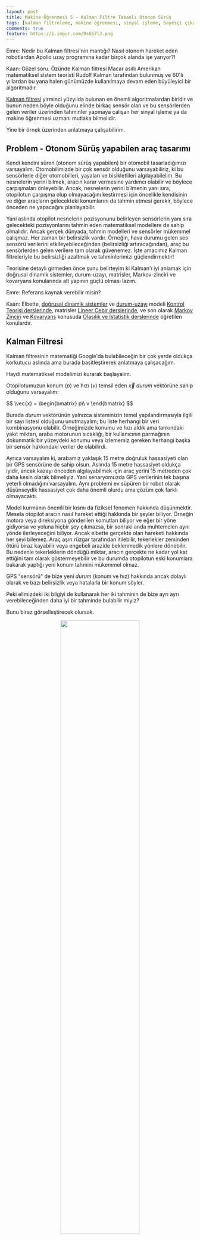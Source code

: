 ```yaml
---
layout: post
title: Makine Öğrenmesi 5 - Kalman Filtre Tabanlı Otonom Sürüş
tags: [kalman filtreleme, makine öğrenmesi, sinyal işleme, bayesçi çıkarım]
comments: true
feature: https://i.imgur.com/Ds6S7lJ.png
---
```


Emre: Nedir bu Kalman filtresi'nin mantığı? Nasıl otonom hareket eden robotlardan Apollo uzay programına kadar birçok alanda işe yarıyor?! 

Kaan: Güzel soru. Özünde Kalman filtresi Macar asıllı Amerikan matematiksel sistem teoristi Rudolf Kalman tarafından bulunmuş ve 60'lı yıllardan bu yana halen günümüzde kullanılmaya devam eden büyüleyici bir algoritmadır.

<a href="https://en.wikipedia.org/wiki/Kalman_filter#Underlying_dynamical_system_model">Kalman filtresi</a> yirminci yüzyılda bulunan en önemli algoritmalardan biridir ve bunun neden böyle olduğunu elinde birkaç sensör olan ve bu sensörlerden gelen veriler üzerinden tahminler yapmaya çalışan her sinyal işleme ya da makine öğrenmesi uzmanı mutlaka bilmelidir. 

Yine bir örnek üzerinden anlatmaya çalışabilirim.

## Problem - Otonom Sürüş yapabilen araç tasarımı

Kendi kendini süren (otonom sürüş yapabilen) bir otomobil tasarladığımızı varsayalım. Otomobilimizde bir çok sensör olduğunu varsayabiliriz, ki bu sensörlerle diğer otomobilleri, yayaları ve bisikletlileri algılayabilelim. Bu nesnelerin yerini bilmek, aracın karar vermesine yardımcı olabilir ve böylece çarpışmaları önleyebilir. Ancak, nesnelerin yerini bilmenin yanı sıra, otopilotun çarpışma olup olmayacağını kestirmesi için öncelikle kendisinin ve diğer araçların gelecekteki konumlarını da tahmin etmesi gerekir, böylece önceden ne yapacağını planlayabilir. 

Yani aslında otopilot nesnelerin pozisyonunu belirleyen sensörlerin yanı sıra gelecekteki pozisyonlarını tahmin eden matematiksel modellere de sahip olmalıdır. Ancak gerçek dünyada, tahmin modelleri ve sensörler mükemmel çalışmaz. Her zaman bir belirsizlik vardır. Örneğin, hava durumu gelen ses sensörü verilerini etkileyebileceğinden (belirsizliği artıracağından), araç bu sensörlerden gelen verilere tam olarak güvenemez. İşte amacımız Kalman filtreleriyle bu belirsizliği azaltmak ve tahminlerimizi güçlendirmektir!

Teorisine detaylı girmeden önce şunu belirteyim ki Kalman'ı iyi anlamak için doğrusal dinamik sistemler, durum-uzayı, matrisler, Markov-zinciri ve kovaryans konularında alt yapının güçlü olması lazım.   

Emre: Referans kaynak verebilir misin? 

Kaan: Elbette, <a href="https://en.wikipedia.org/wiki/Linear_dynamical_system">doğrusal dinamik sistemler</a> ve <a href="https://en.wikipedia.org/wiki/State-space_representation">durum-uzayı</a> modeli <a href="https://en.wikipedia.org/wiki/Control_theory">Kontrol Teorisi derslerinde</a>, matrisler <a href="https://math.mit.edu/~gs/linearalgebra/">Lineer Cebir derslerinde</a>, ve son olarak <a href="https://en.wikipedia.org/wiki/Markov_chain">Markov Zinciri</a> ve <a href="https://en.wikipedia.org/wiki/Covariance">Kovaryans</a> konusuda <a href="https://www.cs.ubc.ca/~murphyk/MLbook/"> Olasılık ve İstatistik derslerinde</a> öğretilen konulardır.  

## Kalman Filtresi

Kalman filtresinin matematiği Google'da bulabileceğin bir çok yerde oldukça korkutucu aslında ama burada basitleştirerek anlatmaya çalışacağım. 

Haydi matematiksel modelimizi kurarak başlayalım. 

Otopilotumuzun konum ($p$) ve hızı ($v$) temsil eden $\vec{x}$ *durum* vektörüne sahip olduğunu varsayalım:

<div>
$$
\vec{x} = \begin{bmatrix} 
p\\ 
v 
\end{bmatrix}
$$
</div>

Burada *durum* vektörünün yalnızca sisteminizin temel yapılandırmasıyla ilgili bir sayı listesi olduğunu unutmayalım; bu liste herhangi bir veri kombinasyonu olabilir. Örneğimizde konumu ve hızı aldık ama tankındaki yakıt miktarı, araba motorunun sıcaklığı, bir kullanıcının parmağının dokunmatik bir yüzeydeki konumu veya izlememiz gereken herhangi başka bir sensör hakkındaki veriler de olabilirdi.

Ayrıca varsayalım ki, arabamız yaklaşık 15 metre doğruluk hassasiyeti olan bir GPS sensörüne de sahip olsun.  Aslında 15 metre hassasiyet oldukça iyidir, ancak kazayı önceden algılayabilmek için araç yerini 15 metreden çok daha kesin olarak bilmeliyiz. Yani senaryomuzda GPS verilerinin tek başına yeterli olmadığını varsayalım. Aynı problemi ev süpüren bir robot olarak düşünseydik hassasiyet çok daha önemli olurdu ama çözüm çok farklı olmayacaktı.

Model kurmanın önemli bir kısmı da fiziksel fenomen hakkında düşünmektir. Mesela otopilot aracın nasıl hareket ettiği hakkında bir şeyler biliyor. Örneğin motora veya direksiyona gönderilen komutları biliyor ve eğer bir yöne gidiyorsa ve yoluna hiçbir şey çıkmazsa, bir sonraki anda muhtemelen aynı yönde ilerleyeceğini biliyor. Ancak elbette gerçekte olan hareketi hakkında her şeyi bilemez. Araç aşırı rüzgar tarafından itilebilir, tekerlekler zeminden ötürü biraz kayabilir veya engebeli arazide beklenmedik yönlere dönebilir. Bu nedenle tekerleklerin döndüğü miktar, aracın gerçekte ne kadar yol kat ettiğini tam olarak göstermeyebilir ve bu durumda otopilotun eski konumlara bakarak yaptığı yeni konum tahmini mükemmel olmaz.

GPS "sensörü" de bize yeni *durum* (konum ve hız) hakkında ancak dolaylı olarak ve bazı belirsizlik veya hatalarla bir konum söyler. 

Peki elimizdeki iki bilgiyi de kullanarak her iki tahminin de bize ayrı ayrı verebileceğinden daha iyi bir tahminde bulabilir miyiz? 

Bunu biraz görselleştirecek olursak.

<p align="center">
<img src="/images/kalman_fig0.png" width="65%" height="65%">
</p>

Dikkat et burada "gerçek" konumun ve hızın ne olduğunu bilmiyoruz. Bu nedenle $x_{t-1}$ *durumuna* ait konumu bile bir olasılık dağılımıyla (öncül dağılım) gösteriyoruz ve en yüksek olasılıkla aracın bu dağılımın beklenen değerinde ($\mu$) olduğunu düşünüyoruz. Figürde gösterdiğim $U$ bilgisi otopilotun bilgisi dahilinde motora giden hızlan/yavaşla komutlarını temsil eden kontrol değişken vektörü, kırmızı dağılım *durum* tahmin denklemleriyle elde ettiğimiz beklenen değeri $x_t$ olan tahmin dağılımı ve mavi dağılımda *ölçüm* (gözlem) tahmin denklemleriyle elde ettiğimiz beklenen değeri $z_t$ olan tahmin dağılımı olsun. Kalman filtresi, durum tahmin olasılık dağılımı ile ve ölçüm tahmin olasılık dağılımını çarparak yeni bir dağılım buluyor.  Bu dağılımın beklenen değeri $x_{est}$ aracın durumu ile ilgili yeni kestirimimiz oluyor ki bu kestirim aslında gerçekte yeni *durumunun* (konum + hız) ne olduğunu her iki tahminden de daha iyi bulur (yani varyansı durum tahmin dağılımı ve ölçüm tahmin dağılımın varyanslarından küçüktür ve beklenen değeri de optimal kestirimdir). 

Şimdi işin matematiğine biraz daha girelim. *Durum* vektörü tahmin denklemini şöyle kurabiliriz:

<div>
$$
\begin{equation} 
\begin{split} 
\color{red}{\mathbf{\hat{x}}_t} &= \mathbf{A} \mathbf{\hat{x}}_{t-1} + \mathbf{B} \color{red}{\vec{\mathbf{u}_t} + \varepsilon_{x}} 
\end{split}  
\end{equation}
$$
</div>

$\varepsilon_{x}$'in *durum* vektörü üzerinde bulunduğumuz tahmine ait belirsizliği modelleyen bir hata dağılımı olduğunu söyleyebiliriz ve Kalman filtresinde bu dağılım her zaman Gaussian varsayılır. Dikkat edersen tahminimiz aslında bir doğrusal denklem olarak kuruldu. $A$ ve $B$'de bu doğrusal dinamik denklemde *durum* vektörü $\hat{x}_{t-1}$ ve *kontrol* (dış etken) vektörü $\vec{u_t}$ ile çarpılan doğrusal sistem matrislerini temsil ediyor. 

Emre: Doğrusal sistemlerde bir dağılımın bir katsayı matrisiyle çarpılması ne anlama geliyor?


Kaan: Bunu görsel olarak göstersem daha iyi olur.

<p align="center">
<img src="/images/kalman_fig04.png" width="50%" height="50%">
</p>

Çarpılan matris orijinal dağılımdaki her noktayı alır ve yeni bir yere taşır, ki bu yeni yerler modelimiz doğruysa sistemin bir sonraki zaman adımında bulunacağı stokastik koşulları temsil eder. *Durum* derken burada sistemin fiziksel konumu ve fiziksel hızını kastediyoruz tabi çünkü *durum* vektörümüz bu iki parametreyi temsil ediyor. $A$ matrisi ile çarpımdan sonra varyans ve kovaryanslara aslında neler olduğundan birazdan bahsedeceğim. Ama şimdilik bu çarpımın yeni *durum* vektörünün kovaryans matrisini değiştirdiğini görmeni istedim.

Burada bir noktaya daha dikkat, dışarıdan herhangi bir şekilde kontrol edilmeyen sistemlerde kontrol vektörü ($\vec{u}$) ve kontrol matrisi $B$ gözardı edilir. 

Tahmini *durum* kestirimi aynı zamanda *öncül kestirim* diye de isimlendirilir çünkü ölçüm alınmadan önce hesaplanır.

Bir de ölçüm tahmin denklemine bakalım: 

<div>
$$
\begin{equation} 
\begin{split} 
\color{royalblue}{\mathbf{\hat{z}}_t} &= \mathbf{C} \color{red}{\mathbf{\hat{x}}_{t}} + \color{darkorange}{\varepsilon_{z}} 
\end{split}  
\end{equation}
$$
</div>

Burada $C$ yine doğrusal tahmin denkleminin katsayısı. Dikkat edersen ölçüm tahmininde girdi olarak *durum* vektör tahmini kullanılıyor ve denkleme ölçüm hatası olasılık dağılımı $\varepsilon_{z}$ 'yi ekliyoruz. Birazdan neden böyle yaptığımız netleşecek. Şimdilik bu hata dağılımının da Gaussian dağılım olduğunu söylemek yeterlidir.

Peki Kalman filtresi bu iki tahmini kullanarak güvenilir $x_{est}$ durum vektörü kestirimini (Kalman tahmini) nasıl yapıyor?

Bunu şöyle gösterebiliriz:

<div>
$$
\begin{equation} 
\begin{split} 
\color{yellowgreen}{\mathbf{x}_{est}} &= \color{red}{\mathbf{\hat{x}}_{t}} + \mathbf{K} (\color{royalblue}{\mathbf{z}_t} - \color{royalblue}{\mathbf{\hat{z}}_t}) 
\end{split}  
\end{equation}
$$
</div>

Evet, işin sırrı bu ifadede. Bu ifadeye *sonsal kestirim* denilir ve $K$ literatürde Kalman kazancı olarak geçen terimdir. Parantez içinde kalan $z_t - \hat{z}_t$ ise düzeltme terimi diye geçer. Peki tüm bunlar ne demek?

Bu denklem bize şunu söylüyor. Elimizde bir yeni *durum* vektörü tahmini $\hat{x}_t$ ve bir de sensörün göstereceği yeni konum tahmini (ölçüm tahmini) $\hat{z}_t$ var. 
Ölçüm tahminimiz ölçümden gelen gözlemle aynıysa o zaman parantez içindeki ifade sıfır olacaktır. Yani *durum* vektörü tahminimize güvenebiliriz. Farkın sıfırdan büyük olduğu zamanlardaysa, *durum* vektörü tahminimizin gözlemden gelen bir düzeltmeye ihtiyacı var demektir. Gözlemle gözleme ait ölçüm tahminimiz arasındaki fark bu düzeltmenin bir ölçüsü olacak. İşte bu farkın ne kadarını hesaba katacağımıza $K$ kalman kazancı karar verir. Kalman kazancı ortaya yeni çıkan bilginin bir ölçüsüdür. Eğer bu farkın ifade ettiği bilgi çoksa o zaman kazanç yüksek olacaktır. Yani ağırlığı artacaktır, aksi durumda küçük olacaktır. 

Kalman burada güzel bir şey yapıyor aslında; kim belirsizliği yüksek bir tahmini başka bir kestirimde yüksek ağırlıkla kullanmak ister ki?

## Doğrusal dinamik sistem modeli

Bu noktada yukarıda ortaya attığımız tahmin denklemlerindeki doğrusal dinamik sistem katsayılarını ($A,B,C$) hesaplama vakti geldi. Artık doğrusal dinamik sistemimizi modellemek için otonom sürüş yapan aracımızın hareket denklemlerini açıkça yazabiliriz. 

Hatırlarsan *durum* vektörümüzü şöyle tanımlamıştık:

<div>
$$
\vec{x} = \begin{bmatrix} 
p\\ 
v 
\end{bmatrix}
$$
</div>

Bu modeli kullanarak ve GPS'in sadece konum bilgisi $p$'yi raporladığını varsayarak $A,B$ ve $C$'yi hesaplayabiliriz ve bunun için de fiziğin konum ve hız için geçerli genel haraket denklemlerinden yararlanabiliriz. Neydi bizim meşhur sabit ivmeli haraketin hareket denklemleri: 

<div>
$$
\begin{split} 
\color{deeppink}{p_t} &= \color{royalblue}{p_{t-1}} + {t} &\color{royalblue}{v_{t-1}} + &\frac{1}{2} \color{darkorange}{a}_t {t}^2 \\ 
\color{deeppink}{v_t} &= &\color{royalblue}{v_{t-1}} + & \color{darkorange}{a}_t {t} 
\end{split}
$$
</div>

Bunu matris formunda şöyle yazabiliriz:

<div>
$$
\begin{align} 
\color{deeppink}{\mathbf{\hat{x}}_t} &= \begin{bmatrix} 
1 & t \\ 
0 & 1 
\end{bmatrix} \begin{bmatrix} 
p_{t-1}\\ 
v_{t-1} 
\end{bmatrix} +  \begin{bmatrix} 
t^2/2\\ 
t 
\end{bmatrix} a_t + \color{darkorange}{\varepsilon_{t}} 
\end{align}
$$
</div>

Ölçüm tahminimizi de şöyle modellemiştik:

<div>
$$
\begin{equation} 
\begin{split} 
\color{royalblue}{\mathbf{\hat{z}}_t} &= \mathbf{C} \color{red}{\mathbf{\hat{x}}_{t}} + \color{darkorange}{\varepsilon_{z}} 
\end{split}  
\end{equation}
$$
</div>

GPS sensörünün bize sadece konum bilgisi $p$'yi verdiğini varsaydığımıza göre; 

<div>
$$
\begin{align} 
\color{royalblue}{\mathbf{\hat{z}}_t} &= \begin{bmatrix} 
1 & 0 
\end{bmatrix} \begin{bmatrix} 
p_{t}\\ 
v_{t} 
\end{bmatrix} + \color{darkorange}{\varepsilon_{z}} 
\end{align}
$$
</div>

O zaman $A$, $B$ ve $C$'yi biliyoruz artık:

<div>
$$
\begin{align} 
A &= \begin{bmatrix} 
1 & t \\ 
0 & 1 
\end{bmatrix}\\
B &= \begin{bmatrix} 
t^2/2 \\
t \end{bmatrix} \\
C &= \begin{bmatrix} 
1 & 0
\end{bmatrix}

\end{align}
$$
</div>

## Kalman Filtre Algoritması

Kalman filtresi özyinelemeli olarak iki adımı tekrar eder; *tahmin* ve ölçümden gelen bilgiyle *güncelleme*. Elimizdeki bilgilerle bir tahmin yapılır ve ardından ölçmeden gelen bilgiyle bir düzeltme güncellemesi. Ardından ortaya çıkan sonsal dağılım bir sonraki adımda öncül dağılım olarak kullanılır. Böylece öncül inançlarımız da güncellenmiş olur. 

Buraya Bayesçi felsefeyle ilgili küçük bir not düşeyim; demek ki ön yargılı olmak değil, yeni bilgi geldiğinde bu yargıyı değiştirebilmek büyük kazanç sağlıyormuş!

## Tahmin

İşe varyans ve kovaryansın hesaplanmasıyla başlayabiliriz. 

Öncelikle *durum* vektörü ve ölçüm tahminlerimizde kullandığımız dağılımların varyanslarını yazalım:

<div>
$$
\begin{equation}  
\begin{aligned}  
\color{darkorange}{\varepsilon_{x}}  = \mathbf{E}_x &= 
\begin{bmatrix} 
\Sigma_{pp} & \Sigma_{pv} \\ 
\Sigma_{vp} & \Sigma_{vv} \\ 
\end{bmatrix} \\
\color{darkorange}{\varepsilon_{z}}  = \mathbf{E}_z &= \sigma_{z}^2
\end{aligned} 
\end{equation}
$$
</div>

*Durum* vektöründe birden fazla rassal değişken olduğu için $E_x$ aslında kovaryans, diğer yandan, ölçüm vektöründe sadece bir rassal değişken olduğu için $E_z$ de aslında bu değişkene ait varyansı temsil edecektir.

Bu bilgiyi kullanarak *durum* vektörü tahmini için elde edeceğimiz kovaryansı şöyle ifade edebiliriz:

<div>
$$
\begin{equation} 
\begin{split} 
\color{red}{\mathbf{\hat{\Sigma}_{t}}} = \mathbf{A} \mathbf{\Sigma_{t-1}} \mathbf{A}^T + \color{darkorange}{\mathbf{E}_x} 
\end{split} 
\end{equation} 
$$
</div>

### Çıkarım
Bu ifadenin çıkarımı o kadar da zor değil. $x$'in kovaryansını şöyle ifade edersek:

<div>
$$
Cov(x) = \Sigma
$$
</div>

ve tahmin denkleminde $A\hat{x}_{t-1}$ olduğunu bildiğimize göre, kovaryansın rassal değişkenin bir sabitle çarpımdan sonraki halini şöyle ifade edebiliriz:

<div>
$$
\begin{equation} 
\begin{split} 
Cov(\color{firebrick}{\mathbf{A}}x) &= \color{firebrick}{\mathbf{A}} \Sigma \color{firebrick}{\mathbf{A}}^T 
\end{split}  
\end{equation}
$$
</div>

Emre: Peki $B$ ve $u$'ya ne oldu?

Kaan: $u$ rassal bir değişken değil, ne olduğunu biliyoruz. O yüzden onun varyansından bahsedilemez. Bir sabitin varyansı gibi varyansını sıfır alıp ihmal ediyoruz.  

Bu aslında klasik olasılık teorisinden bildiğimiz bir çıkarım.

Herneyse, özetle bu ifadede yaptığımız şudur; öncül kovaryansı, $\mathbf{\Sigma_{t-1}}$, hesaplayıp üzerine *durum* vektörümüzün beklenen varyansını ekliyoruz. Bu da bizim tahmini kovaryansımız oluyor.

Şu noktada artık elimizde <span style="color:red">*tahmin denklemleri*</span> var ve bu denklemlerin $A$ ve $B$ katsayılarını varsaydığımız doğrusal dinamik sistemden hesaplayabiliyoruz.

<div>
$$
\begin{equation} 
\begin{split} 
\color{red}{\mathbf{\hat{x}}_t} &= \mathbf{A} \mathbf{\hat{x}}_{t-1} + \mathbf{B} \color{red}{\vec{\mathbf{u}_t} + \varepsilon_{x}} 
\end{split}  
\end{equation}
$$
</div>

<div>
$$
\begin{equation} 
\begin{split} 
\color{red}{\mathbf{\hat{\Sigma}_{t}}} = \mathbf{A} \mathbf{\Sigma_{t-1}} \mathbf{A}^T + \color{darkorange}{\mathbf{E}_x} 
\end{split} 
\end{equation} 
$$
</div>

## Ölçümün ardından düzeltme (güncelleme)

Kalman filtresi sensörlerimizin mükemmel olmamasını da hesaba katar. Ölçümden gelen hatanın varyansı Kalman kazancı hesabına girerek oradan da son yaptığımız tahminde bir rol oynar.

Şimdi yapmamız gereken durum vektörü ve ölçüm vektörü tahminlerinin varyansını kullanarak Kalman kazancını yani $K$'yı hesaplamak. 

Peki Kalman kazancı nasıl hesaplanır?

İşte bu biraz daha karmaşık bir iş. Genel fikir olarak hatırlamamız gereken şey şudur; ölçüm hatasının varyansı (yani belirsizlik) ne kadar yüksekse, Kalman kazancının o kadar küçük olması gerekiyor ki ölçüm tahminimizle gerçek gözlem arasındaki fark *durum* vektörü kestirimimizi çok yüksek ağırlıkla etkilemesin. 

Bu durumda ispatına girmeden Kalman kazancını şöyle ifade edebiliriz:

<div>
$$
\begin{equation} 
\color{red}{\mathbf{K}_t} = \color{red}{\mathbf{\hat{\Sigma}_t} \color{black}{\mathbf{C}^T} (\color{black}{\mathbf{C}} \color{red}{\mathbf{\hat{\Sigma}_t}} \color{black}{\mathbf{C}^T}} + \color{darkorange}{\mathbf{E}_z})^{-1} 
\end{equation}
$$
</div>

Bu ifade gözünü korkutmasın. Bir takım matrisleri çarpıyoruz ama aslında olan şey şudur; ölçüm hatası varyansının da içinde bulunduğu matris çarpımlarının tersini kovaryans tahminiyle çarpıyoruz. Tersini aldığımız için, ölçümdeki varyans büyüdükçe bu çarpımın değeri küçülecektir. Sonuç olarak ölçümdeki varyans ne kadar büyükse ölçümümüz o kadar az bilgi taşır. Kalman kazancı da bu bilginin son kestirim denklemine aktarılmasını sağlar. Bu ifadenin elle çıkarımını kendi kendine yapmanı tavsiye ederim. 

Öyleyse Kalman filtresinin bir sonraki adımı olan güncelleme basamağında <span style="color:red">*güncelleme denklemlerini*</span> kullanarak elde edeceğimiz son *durum* kestirimi $x_{est}$ ve bu kestirimin kovaryansı da şöyle olacaktır;

<div>
$$
\begin{equation} 
\begin{split} 
\color{yellowgreen}{\mathbf{\hat{x}}_{est}} &= \color{red}{\mathbf{\hat{x}}_t} & + & \color{red}{\mathbf{K}_t} ( \color{royalblue}{\mathbf{z}_t} – \color{black}{\mathbf{C} \mathbf{\hat{x}}_t} ) 
\end{split} 
\end{equation}
$$
</div>

<div>
$$
\begin{equation} 
\begin{split} 
\color{yellowgreen}{\mathbf{\Sigma_{est}}} = (I - \color{red}{\mathbf{K}_t} \color{black}{\mathbf{C})} \color{red}{\hat{\Sigma_{t}}} 
\end{split} 
\end{equation} 
$$
</div>

Unutma aslında $\color{black}{\mathbf{C} \mathbf{\hat{x}}_t} = \hat{z}_t$'dir. Dikkat et Kalman kazancının büyüklüğü burada devreye giriyor. $K$ burada ölçümden gelen bilginin ağırlıklandırılarak hesaba katılmasını sağlıyor. 

İkinci denklemde de tahmin kovaryansını yine bir takım matrislerle çarpıyoruz. Eğer Kalman kazancından gelen bilgi sıfırsa, o zaman tahmin kovaryansı efektif olarak $I$ birim matrisiyle çarpılıyor. Böyle bir durumda tahminin kovaryansı öncül kovaryansa eşit olmuş oluyor. Yani yeni bir bilgi kazanmamış oluyoruz. Böylece Bayesçi bakış açısından öncül inancımızı güncellememize de gerek yok demektir. 

Bir kez daha hatırlatayım. Elde ettiğimiz *durum* vektörü tahmini ve kovaryans tahmini bir sonraki adımda öncül bilgi olarak kullanılacak. Yani burada yine Bayesçi yaklaşımı kullanıyoruz. Elde ettiğimiz sonsal dağılım bir sonraki adımda öncül dağılım olarak kullanılıyor. Filtre yinelemeli olarak çalışmaya devam ediyor ve böylece yeni bilgi geldikçe kestirimlerimizin hata varyansı minimuma iniyor. 

## Kalman Filtresi Bilgi Akışı ve Bayesçi Yaklaşım

Diğer yandan şunu da söylemeden geçmeyeyim ki Kalman filtresi en basit dinamik Bayes ağlarından biridir. Durumların gerçek değerlerini gelen ölçümler ve matematik modelimizi kullanarak özyinelemeli olarak hesaplayıp durur. Böylece özyinelemeli Bayesçi kestirimimiz de sonsal dağılımı aynı şekilde tahmin edip durur. Özyinelemeli Bayesçi kestirimde gerçek durum gözlemlenemeyen bir Markov süreci olarak kabul edilir. Yani ölçümler saklı Markov modelimizin gözlemlenebilen durumları gibi düşünülür ancak bu kez Saklı Markov Model'inin aksine ayrık zaman değil sürekli zaman denklemleri ile çalışılır. Daha öncede söylediğim gibi gerçek durum $t$ anında olasılıksal olarak sadece kendinden bir önceki ($t-1$ anındaki) duruma koşulludur ve daha önceki durumlardan bağımsızdır. Bunu matematiksel olarak şöyle ifade ederiz:

<div>
$$
p(x_t|x_{0},...,x_{N-1} ) = p(x_t|x_{t-1})
$$
</div>

ve Markov zincirini de şöyle görselleştiririz:

<p align="center">
<img src="/images/markovChain.png" width="40%" height="40%">
</p>

Bu özyinelemeli çalışmayı bilgi akışı biçiminde de görselleştirebiliriz:

<p align="center">
<img src="/images/kalman_fig01.png" width="85%" height="85%">
</p>

Kalman filtresini Bayesçi stokastik bakış açısından ele alıp olasılık teorisi bakımından neler olduğuna biraz daha detaylı gireceğim. Ama şimdilik kafa karıştırmamak için bu kadar yeterli diyerek yukarıda konuştuklarımız kodlayalım bakalım neler göreceğiz. 

## Algoritmayı Kodlama

```python
import numpy as np
import matplotlib.pyplot as plt
from math import *


# gaussian cizdiren yardimci fonksiyon tanimi
def gaussianpdf(ortalama, varyans, x):
    katsayi = 1.0 / sqrt(2.0 * pi *varyans)
    ustel = exp(-0.5 * (x-ortalama) ** 2 / varyans)
    return katsayi * ustel

# meta degiskenleri ilklendirelim
T = 15 # toplam surus suresi
dt = .1 # ornekleme periyodu

# Bayesci olmayan konum kestirimini hareketli-ortalama ile hesapladigimizi varsayalim
# asagidaki fonksiyon 5 uzunlugunda bir `window` kullanarak girdi olarak gelen sinyalin hareketli ortalamasini alir
har_ort_uzunluk = 5
def smooth(x,window_len=har_ort_uzunluk):
    s=np.r_[x[window_len-1:0:-1],x,x[-2:-window_len-1:-1]]
    w=np.ones(window_len,'d')
    y=np.convolve(w/w.sum(),s,mode='valid')
    return y

# katsayi matrislerini tanimlayalim (dogrusal dinamik sistem katsayi matrisleri)
A = np.array([[1, dt], [0, 1]])  # durum gecis matrisi - aracin beklenen konum ve hizlarini temsilen
B = np.array([dt**2/2, dt]).reshape(2,1) # giris kontrol matrisi - giriste kontrollu olarak verilen ivmenin beklenen etkisini temsilen
C = np.array([1, 0]).reshape(1, 2) # gozlem matrisi - tahmin edilen durum elimizdeyken beklenen gozlemleri (olabilirlik) temsilen

# ana degiskenleri tanimlayalim
u=1.5 # ivmenin buyuklugu
OP_x=np.array([0,0]).reshape(2,1) # konum ve hizi temsil eden durum vektoru ilklendirme
OP_x_kest = OP_x # aracin ilklendirme esnasindaki durum kestirimi
OP_ivme_gurultu_buyuklugu = 0.05; # surec gurultusu - ivmenin standart deviasyonu - [m/s^2]
gozlem_gurultu_buyuklugu = 15;  # olcum gurultusu - otopilotun sensor olcum hatalari - [m]
Ez = gozlem_gurultu_buyuklugu**2; # olcum hatasini kovaryans matrisine cevirelim
Ex = np.dot(OP_ivme_gurultu_buyuklugu**2,np.array([[dt**4/4, dt**3/2], [dt**3/2, dt**2]])) # surec gurultusunu kovaryans matrisine cevirelim 
P = Ex; # ilk arac konum varyansinin kestirimi (kovaryans matrisi)

# sonuc degiskenlerini ilklendirelim
OP_konum = [] # aracin gercek konum vektoru
OP_hiz = [] # aracin gercek hiz vektoru
OP_konum_gozlem = [] # otopilotun gozlemledigi konum vektoru

# dt adimlariyla 0 dan T ye kadar simulasyonu calistiralim
for  t in np.arange(0, T, dt):

  # her bir adim icin aracin gercek durumunu hesaplayalim
  OP_ivme_gurultusu = np.array([[OP_ivme_gurultu_buyuklugu * i for i in np.array([(dt*2/2)*np.random.randn() , dt*np.random.randn()]).reshape(2,1)]]).reshape(2,1)
  OP_x = np.dot(A, OP_x)  + np.dot(B, u) +  OP_ivme_gurultusu

  # otopilotun gozlemledigi (olctugu) gurultulu konum vektorunu olusturalim
  gozlem_gurultusu = gozlem_gurultu_buyuklugu * np.random.randn()
  OP_z = np.dot(C, OP_x) + gozlem_gurultusu

  # konum, hiz ve gozlemleri cizdirmek icin vektor seklinde saklayalim 
  OP_konum.append(float(OP_x[0]))
  OP_hiz.append(float(OP_x[1]))
  OP_konum_gozlem.append(float(OP_z[0]))

# aracin gercek ve otopilot tarafindan gozlemlenen konumlarini cizdirelim
plt.plot(np.arange(0, T, dt), OP_konum, color='red', label='gercek konum')
plt.plot(np.arange(0, T, dt), OP_konum_gozlem, color='black', label='gozlenen konum')

# Kalman filtresi yerine klasik istatistik uygulayip Hareketli-Ortalama alan otopilotun tahmin ettigi konum
plt.plot(np.arange(0, T, dt), smooth(np.array(OP_konum_gozlem)[:-(har_ort_uzunluk-1)]), color='green', label='Klasik istatistik tahmini')
plt.ylabel('Konum [m]')
plt.xlabel('Zaman [s]')

plt.legend()
plt.show()

# Kalman Filtresi

# kestirim degiskenlerini ilklendirelim
OP_konum_kest = [] #otopilot pozisyon kestirimi
OP_hiz_kest = [] # otopilot hiz kestirimi
OP_x=np.array([0,0]).reshape(2,1) # otopilot durum vektorunu yeniden ilklendir
P_kest = P
P_buyukluk_kest = []
durum_tahmin = []
varyans_tahmin = []

for z in OP_konum_gozlem:
  
  # tahmin adimi

  # yeni durum tahminimizi hesaplayalim
  OP_x_kest = np.dot(A, OP_x_kest)  + np.dot(B, u)
  durum_tahmin.append(OP_x_kest[0])

  # yeni kovaryansi tahminini hesaplayalim
  P = np.dot(np.dot(A,P), A.T) + Ex
  varyans_tahmin.append(P)

  # guncelleme adimi
  
  # Kalman kazancini hesaplayalim
  K = np.dot(np.dot(P, C.T), np.linalg.inv(Ez + np.dot(C, np.dot(P, C.T))))

  # durum kestirimini guncelleyelim
  z_tahmin= z - np.dot(C, OP_x_kest)
  OP_x_kest = OP_x_kest + np.dot(K, z_tahmin)

  # kovaryans kestirimini guncelleyelim
  I = np.eye(A.shape[1])
  P = np.dot(np.dot(I - np.dot(K, C), P), (I - np.dot(K, C)).T) + np.dot(np.dot(K, Ez), K.T)

  #  otopilotun konum, hiz ve kovaryans tahminlerini vektorel olarak saklayalim 
  OP_konum_kest.append(np.dot(C, OP_x_kest)[0])
  OP_hiz_kest.append(OP_x_kest[1])
  P_buyukluk_kest.append(P[0])
 
plt.plot(np.arange(0, T, dt), OP_konum, color='red', label='gercek konum')
plt.plot(np.arange(0, T, dt), OP_konum_gozlem, color='black', label='gozlenen konum')
plt.plot(np.arange(0, T, dt), OP_konum_kest, color='blue', label='Bayesci Kalman tahmini')
plt.ylabel('Konum [m]')
plt.xlabel('Zaman [s]')
plt.legend()
plt.show()

# konumun mumkun olan araligini tanimlayalim
x_axis = np.arange(OP_x_kest[0]-gozlem_gurultu_buyuklugu*1.5, OP_x_kest[0]+gozlem_gurultu_buyuklugu*1.5, dt) 

# Kalman durum tahmin dagilimini bul
mu1 = OP_x_kest[0]
sigma1 = P[0][0]

print("Ortalama karesel hata: ", sigma1)

# durum tahmin dagilimini hesaplayalim
g1 = []
for x in x_axis:
    g1.append(gaussianpdf(mu1, sigma1, x))

# durum tahmin dagilimini cizdir
y=np.dot(g1,1/np.max(g1))
plt.plot(x_axis, y, label='sonsal tahmin dağılımı')
print(np.mean(x_axis))
print(OP_konum[-1])

# gozlemi dagilimini bul
mu2 = OP_konum_gozlem[-1]
sigma2 = gozlem_gurultu_buyuklugu

# gozlem dagilimini hesaplayalim
g2 = []
for x in x_axis:
    g2.append(gaussianpdf(mu2, sigma2, x))

# gozlem dagilimini cizdir
y=np.dot(g2,1/np.max(g2))
plt.plot(x_axis, y, label='gözlem dağılımı')

# gercek pozisyonu cizdir
plt.axvline(OP_konum[-1], 0.05, 0.95, color='red', label='gercek konum')
plt.legend(loc='upper left')
plt.xlabel('Konum [m]')
plt.ylabel('Olasılık Yoğunluk Fonksiyonu')
plt.show()
```
Kalman filtresinin yukarıdaki simülasyonunu çalıştırırsak şöyle bir çıktı elde ederiz:

<p align="center">
<img src="/images/kalman_fig02.png" width="75%" height="75%">
</p>

Örnekte sadece Kalman filtresi değil, bir de Kalman yerine klasik istatistik yöntemlerinden birini ele aldık. Birçok klasik istatistik yöntemi uygulanabilir ama karşılaştırmak için literatürde sıkça kullanılan hareketli ortalama (moving average) filtresini kullandık. 

Son olarak Kalman filtresinin yaptığı son tahminin dağılımına bakalım. Gördüğün üzere gözlem dağılımının (GPS'ten gelen veriler) ortalaması gerçek konuma uzak olmasına rağmen, tahmini durumun konum dağılımının ortalaması gerçek konuma çok yakın çıkmış (tahminlerimizin ortalama karesel hatası yukarıdaki simülasyon parametreleri ile 0.274 metre!).  

<p align="center">
<img src="/images/kalman_fig03.png" width="75%" height="75%">
</p>

## ileri Seviye Konular ve Gerçek Hayat

Yukarıda Kalman kazancından bahsettim ve direk tanımlayan ifadeyi verdim ama nasıl çıkarıldığını söylemedim. Kalman kazancının nasıl çıkarıldığını merak ettiysen şöyle bir ipucu verebilirim: Durum tahmininin hata kovaryansını matris formunda yazarsan ve bu matrisin izinin (trace), $Tr[\color{red}{\mathbf{\hat{\Sigma}_{t\|t}}}]$, Kalman kazancına göre türevini alarak türevi minimize etmeye çalışırsan, buradan $\color{red}{K_t}$'yi çekerek çıkarımını yapabilirsin. Unutma kovaryans matrisinin izi, yani diyagoneldeki elemanları bize ortalama karesel hatayı (<a href="https://tr.qwe.wiki/wiki/Mean_squared_error">mean squared error- MSE</a>) veriyordu ve biz de bu hatayı minimize etmeye çalışıyoruz. İlle çıkarımın nasıl yapıldığına başka bir kaynaktan bakmak istersen MIT'de yayınlanan <a href="http://web.mit.edu/kirtley/kirtley/binlustuff/literature/control/Kalman%20filter.pdf">Kalman filtresini</a> anlatan bu kaynakta bulabilirsin.  

Bir başka teorik bakış açısından, Kalman filtresinin ana varsayımı alttaki sistemin doğrusal dinamik bir sistem olduğudur ve Kalman filtresi hata ve ölçüm rassal değişkenleri Gaussian dağılıma (sıklıkla çok değişkenli Gaussian dağılımı) sahip olduğunda teorik olarak optimal filtredir. Sistemin öncülü olan Gaussian dağılımı tahmin yaparken kullandığımız doğrusal dönüşümlerden sonra da yine Gaussian kalmaya devam eder. Bu nedenle Kalman filtresi yakınsar. Ancak aklına şöyle bir soru gelebilir: Peki üzerinde çalıştığımız dinamik sistem doğrusal değilse ne olacak?  

O zaman doğrusal dönüşüm yerine doğrusal olmayan fonksiyonlar kullanmamız gerekecek. Doğrusal olmayan dönüşümler öncül olarak varsaydığımız Gaussian dağılımını bilmediğimiz bir dağılıma dönüştürebilir. Böyle durumların etrafından dolaşmak için "genişletilmiş Kalman filtreleri" geliştirilmiştir. Genişletilmiş Kalman'da doğrusal olmayan fonksiyonumuz halihazırdaki durum tahmin kestiriminin beklenen değeri civarında doğrusallaştırılır. 

<p align="center">
<img src="/images/kalman_fig05.png" width="50%" height="50%">
</p>

Bu figür <a href="https://www.mathworks.com/help/fusion/ug/extended-kalman-filters.html">Mathworks</a>'ten alınmıştır.


Doğrusal olmanan dinamik sistem artık aşağıdaki şekilde modellenir:

<div>
$$
\hat{x}_{t} = f(\hat{x}_{t-1}, u_t) + \varepsilon_{x} \\
z_t = g(\hat{x}_{t}) + \varepsilon_{z}
$$
</div>

Bu sistemin doğrusallaştırılabilmesi için aşağıdaki Jakobyan matrislerinin hesaplanması gerekir.

<div>
$$
F = \left[ \frac{\partial f}{\partial x} \right ] _{\hat{x}_{t-1}, u_t}, G = \left[ \frac{\partial f}{\partial x} \right ] _{\hat{x}_{t-1}}
$$
</div>

Burada artık şunu söylemem lazım ki, gerçek hayatta bu Jakobyenlerdeki kısmi türevleri analitik olarak bulup hesaplamak zordur ve her zaman mümkün olmayabilir. Numerik olarak hesaplamak da yine işlemsel olarak karmaşıktır. Bir diğer yandan genişletilmiş Kalman filtresi sadece türevi alınabilen modellerde çalışır ve sistem yüksek derecede doğrusal olmayan bir modele sahipse artık optimal olmaktan da çıkar.

Kalman filtresiyle çözmenin artık makul ya da mümkün olmadığı durumlarda yardımımıza 1940'lı yılların nükleer fizik çalışmalarından mühendislik dünyasına yavaşça sızıp gelen yeni ve meşhur başka bir algoritma koşar; <a href="https://en.wikipedia.org/wiki/Monte_Carlo_method">Monte Carlo yakınsaması</a>. 90'lı yıllardan günümüze kadar doğrusal-, parametrik- ve Gaussian- olmayan dinamik sistemlerin modellenmesinde başarıyla kullanılmaktadır. Monte Carlo filtreleme de yine bu yüzyıl içinde bulunmuş en önemli algoritmalardan biridir! İlerleyen yazılarda ona da geleceğim.

## İşlem Karmaşıklığı

Kalman filtrelemenin Markov özelliği halihazırdaki *durumdan* bir önceki *durumdan* geride kalan geçmişle ilgilenmememizi sağlar. Bu nedenle KF algoritmaları hem bellek bakımından avantajlı hem de hızlıdırlar. Bu da Kalman filtresini gömülü sistemler için güzel bir aday haline getirir. Aynı problemi çözmeye aday Yapay Sinir Ağları gibi yöntemler hem çok uzun geçmiş veriye ihtiyaç duyabilir hem de işlemsel olarak çok daha karmaşık olabilir. Bu da daha çok bellek ve işlem gücü demektir. Bu nedenle gömülü sistemlerde pek tercih edilmezler. 

## Referanslar
1. <a href="https://www.cs.ubc.ca/~murphyk/MLbook/">Machine Learning: A Probabilistic Perspective</a>
2. <a href="http://web.mit.edu/kirtley/kirtley/binlustuff/literature/control/Kalman%20filter.pdf">Tutorial: The Kalman Filter</a>
3. <a href="https://arxiv.org/pdf/1910.03558.pdf">A Step by Step Mathematical Derivation and Tutorial on Kalman Filters</a>

<a href="https://www.freecounterstat.com" title="visitor counters"><img src="https://counter4.optistats.ovh/private/freecounterstat.php?c=cx3ac8d6kfuk49ch6bj6m322mq883cqy" border="0" title="visitor counters" alt="visitor counters"></a>
